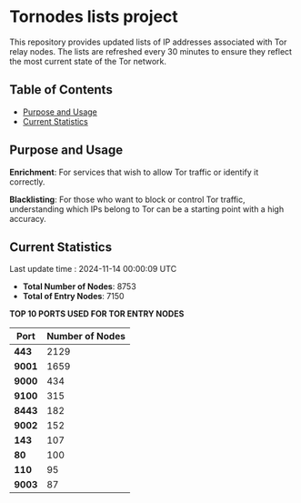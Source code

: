 # Tornodes lists project

This repository provides updated lists of IP addresses associated with Tor relay nodes. The lists are refreshed every 30 minutes to ensure they reflect the most current state of the Tor network.

## Table of Contents

- [Purpose and Usage](#purpose-and-usage)
- [Current Statistics](#current-statistics)


## Purpose and Usage

**Enrichment**: For services that wish to allow Tor traffic or identify it correctly.

**Blacklisting**: For those who want to block or control Tor traffic, understanding which IPs belong to Tor can be a starting point with a high accuracy.

## Current Statistics

Last update time : 2024-11-14 00:00:09 UTC

- **Total Number of Nodes**: 8753
- **Total of Entry Nodes**: 7150

**TOP 10 PORTS USED FOR TOR ENTRY NODES**

| **Port** | **Number of Nodes** |
|------|-----------------|
| **443**   | 2129  |
| **9001**   | 1659  |
| **9000**   | 434  |
| **9100**   | 315  |
| **8443**   | 182  |
| **9002**   | 152  |
| **143**   | 107  |
| **80**   | 100  |
| **110**   | 95  |
| **9003**   | 87  |

